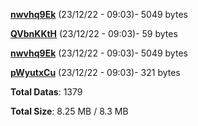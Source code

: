 [**nwvhq9Ek**](/data/nwvhq9Ek.txt) (23/12/22 - 09:03)- 5049 bytes

[**QVbnKKtH**](/data/QVbnKKtH.txt) (23/12/22 - 09:03)- 59 bytes

[**nwvhq9Ek**](/data/nwvhq9Ek.txt) (23/12/22 - 09:03)- 5049 bytes

[**pWyutxCu**](/data/pWyutxCu.txt) (23/12/22 - 09:03)- 321 bytes

**Total Datas**: 1379

**Total Size**: 8.25 MB / 8.3 MB